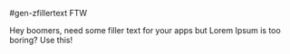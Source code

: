 #gen-zfillertext FTW

Hey boomers, need some filler text for your apps but Lorem Ipsum is too boring? Use this!
